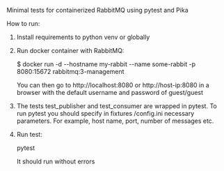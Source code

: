 Minimal tests for containerized RabbitMQ using pytest and Pika

How to run:
1. Install requirements to python venv or globally
2. Run docker container with RabbitMQ:
   
   $ docker run -d --hostname my-rabbit --name some-rabbit -p 8080:15672 rabbitmq:3-management
   
   You can then go to http://localhost:8080 or http://host-ip:8080 in a browser with the default username and password
    of guest/guest
    
3. The tests test_publisher and test_consumer are wrapped in pytest. To run pytest you should specify in fixtures
/config.ini necessary parameters. For example, host name, port, number of messages etc.

4. Run test:

   pytest 
   
   It should run without errors


